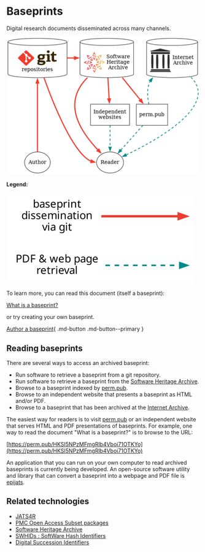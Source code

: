 # Baseprints

Digital research documents disseminated across many channels.

![Dissemination](images/dissemination.svg)

**Legend:**

![Legend](images/legend.svg)

To learn more, you can read this document (itself a baseprint):

[What is a baseprint?](https://perm.pub/HKSI5NPzMFmgRlb4Vboi71OTKYo)

or try creating your own baseprint.

[Author a baseprint](author.md){ .md-button .md-button--primary }


## Reading baseprints

There are several ways to access an archived baseprint:

* Run software to retrieve a baseprint from a git repository.
* Run software to retrieve a baseprint from the [Software Heritage
 Archive](https://archive.softwareheritage.org/).
* Browse to a baseprint indexed by [perm.pub](https://perm.pub).
* Browse to an independent website that presents a baseprint as HTML and/or PDF.
* Browse to a baseprint that has been archived at the [Internet Archive](https://web.archive.org).

The easiest way for readers is to visit [perm.pub](https://perm.pub/) or an independent
website that serves HTML and PDF presentations of baseprints.
For example, one way to read the document "What is a baseprint?" is to
browse to the URL:

[https://perm.pub/HKSI5NPzMFmgRlb4Vboi71OTKYo](https://perm.pub/HKSI5NPzMFmgRlb4Vboi71OTKYo)

An application that you can run on your own computer to read archived baseprints is
currently being developed.
An open-source software utility and library that can convert a baseprint into a webpage
and PDF file is [epijats](https://gitlab.com/perm.pub/epijats).


## Related technologies

* [JATS4R](https://jats4r.org/)
* [PMC Open Access Subset packages](https://www.ncbi.nlm.nih.gov/pmc/tools/openftlist/)
* [Software Heritage Archive](https://www.softwareheritage.org/)
* [SWHIDs : SoftWare Hash Identifiers](https://www.swhid.org/)
* [Digital Succession Identifiers](https://perm.pub/1wFGhvmv8XZfPx0O5Hya2e9AyXo)
